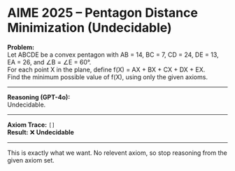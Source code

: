 # AIME 2025 – Pentagon Distance Minimization (Undecidable)

**Problem:**  
Let ABCDE be a convex pentagon with AB = 14, BC = 7, CD = 24, DE = 13, EA = 26, and ∠B = ∠E = 60°.  
For each point X in the plane, define f(X) = AX + BX + CX + DX + EX.  
Find the minimum possible value of f(X), using only the given axioms.

---

**Reasoning (GPT-4o):**  
Undecidable.

---

**Axiom Trace:** `[]`  
**Result:** ❌ **Undecidable**

---

This is exactly what we want. No relevent axiom, so stop reasoning from the given axiom set.
